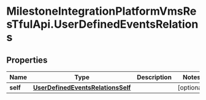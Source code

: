 # MilestoneIntegrationPlatformVmsResTfulApi.UserDefinedEventsRelations

## Properties
Name | Type | Description | Notes
------------ | ------------- | ------------- | -------------
**self** | [**UserDefinedEventsRelationsSelf**](UserDefinedEventsRelationsSelf.md) |  | [optional] 
